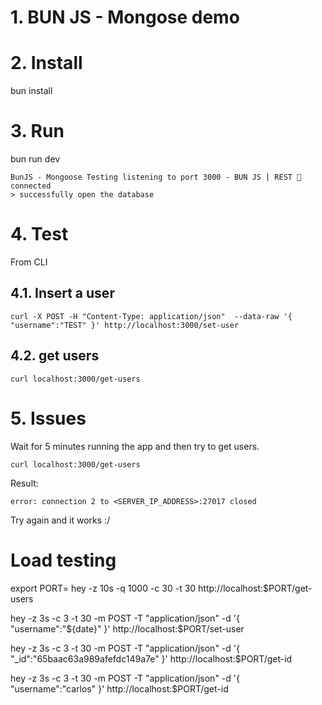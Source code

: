 # 1. BUN JS - Mongose demo <!-- omit in toc-->

# 2. Install
bun install

# 3. Run
bun run dev

~~~
BunJS - Mongoose Testing listening to port 3000 - BUN JS | REST 🚀
connected
> successfully open the database
~~~

# 4. Test
From CLI
## 4.1. Insert a user
```
curl -X POST -H "Content-Type: application/json"  --data-raw '{ "username":"TEST" }' http://localhost:3000/set-user
```

## 4.2. get users
```
curl localhost:3000/get-users
```

# 5. Issues
Wait for 5 minutes running the app and then try to get users.
```
curl localhost:3000/get-users
```

Result:
~~~
error: connection 2 to <SERVER_IP_ADDRESS>:27017 closed
~~~

Try again and it works :/

# Load testing
export PORT=
hey  -z 10s -q 1000  -c 30  -t 30  http://localhost:$PORT/get-users

hey  -z 3s  -c 3   -t 30  -m  POST -T "application/json"  -d '{ "username":"${date}" }' http://localhost:$PORT/set-user

hey  -z 3s  -c 3   -t 30  -m  POST -T "application/json"  -d '{ "_id":"65baac63a989afefdc149a7e" }' http://localhost:$PORT/get-id

hey  -z 3s  -c 3   -t 30  -m  POST -T "application/json"  -d '{ "username":"carlos" }' http://localhost:$PORT/get-id



